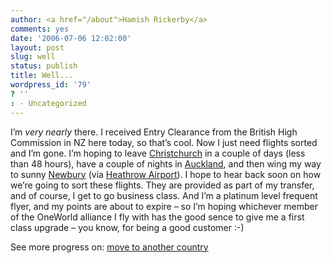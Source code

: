```yaml
---
author: <a href="/about">Hamish Rickerby</a>
comments: yes
date: '2006-07-06 12:02:00'
layout: post
slug: well
status: publish
title: Well...
wordpress_id: '79'
? ''
: - Uncategorized
---
```


<div><div><p>I&#8217;m <em>very nearly</em> there.  I received Entry Clearance from the British High Commission in NZ here today, so that&#8217;s cool.  Now I just need flights sorted and I&#8217;m gone.  I&#8217;m hoping to leave <a href="http://www.43places.com/places/view/193970">Christchurch</a> in a couple of days (less than 48 hours), have a couple of nights in <a href="http://www.43places.com/places/view/104898">Auckland</a>, and then wing my way to sunny <a href="http://www.43places.com/places/view/105698">Newbury</a> (via <a href="http://www.43places.com/places/view/269267">Heathrow Airport</a>).  I hope to hear back soon on how we&#8217;re going to sort these flights.  They are provided as part of my transfer, and of course, I get to go business class.  And I&#8217;m a platinum level frequent flyer, and my points are about to expire &#8211; so I&#8217;m hoping whichever member of the OneWorld alliance I fly with has the good sence to give me a first class upgrade &#8211; you know, for being a good customer :-)</p></div><div>See more progress on: <a href="http://www.43things.com/people/progress/rickerbh?on=1827180">move to another country</a></div></div>